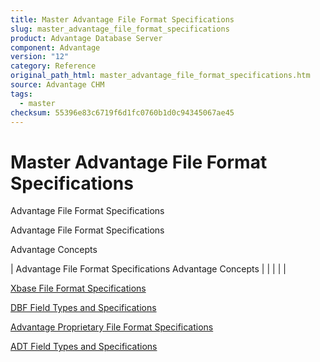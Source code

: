 ```yaml
---
title: Master Advantage File Format Specifications
slug: master_advantage_file_format_specifications
product: Advantage Database Server
component: Advantage
version: "12"
category: Reference
original_path_html: master_advantage_file_format_specifications.htm
source: Advantage CHM
tags:
  - master
checksum: 55396e83c6719f6d1fc0760b1d0c94345067ae45
---
```


# Master Advantage File Format Specifications

Advantage File Format Specifications

Advantage File Format Specifications

Advantage Concepts

| Advantage File Format Specifications  Advantage Concepts |  |  |  |  |

[Xbase File Format Specifications](master_xbase_file_format_specifications.md)

[DBF Field Types and Specifications](master_dbf_field_types_and_specifications.md)

[Advantage Proprietary File Format Specifications](master_advantage_proprietary_file_format_specifications.md)

[ADT Field Types and Specifications](master_adt_field_types_and_specifications.md)
